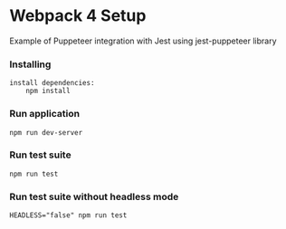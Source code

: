 # Webpack 4 Setup

Example of Puppeteer integration with Jest using jest-puppeteer library

### Installing
```
install dependencies:
    npm install
```

### Run application
```
npm run dev-server
```

### Run test suite
```
npm run test
```
### Run test suite without headless mode
```
HEADLESS="false" npm run test
```
